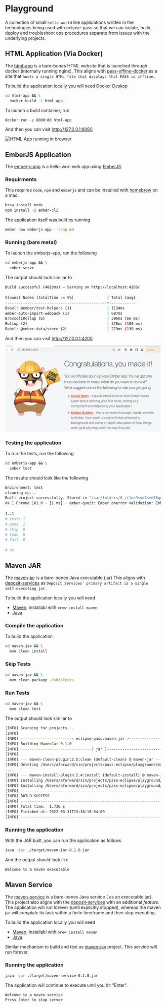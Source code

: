 # Playground

A collection of small `hello-world` like applications written
in the technologies being used with eclipse-pass so that we can
isolate, build, deploy and troubleshoot ops procedures separate
from issues with the underlying projects.

## HTML Application (Via Docker)

The [html-app](https://github.com/eclipse-pass/playground/tree/main/html-app) is a bare-bones HTML website
that is launched through docker (internally running nginx).
This aligns with [pass-offline-docker](https://github.com/OA-PASS/pass-offline-docker)
as a site that `hosts a single HTML file that displays that PASS is offline.`

To build the application locally you will need [Docker Deskop](https://www.docker.com/products/developer-tools/)

```bash
cd html-app && \
  docker build -t html-app .
```

To launch a build container, run

```bash
docker run -p 8080:80 html-app
```

And then you can visit http://127.0.0.1:8080

![HTML App running in browser](/docs/assets/html_app_nginx.png)

## EmberJS Application

The [emberjs-app](https://github.com/eclipse-pass/playground/tree/main/emberjs-app)
is a hello-worl web app using [EmberJS](https://emberjs.com/).

### Requirments

This requires `node`, `npm` and `emberjs` and can be installed with [homebrew](https://brew.sh) on a mac.

```bash
brew install node
npm install -g ember-cli
```

The application itself was built by running

```bash
ember new emberjs-app --lang en
```

### Running (bare metal)

To launch the emberjs-app, run the following

```bash
cd emberjs-app && \
  ember serve
````

The output should look similar to

```bash
Build successful (4818ms) – Serving on http://localhost:4200/

Slowest Nodes (totalTime >= 5%)               | Total (avg)
----------------------------------------------+------------
Babel: @ember/test-helpers (1)                | 1134ms
ember-auto-import-webpack (1)                 | 687ms
BroccoliRollup (6)                            | 396ms (66 ms)
Rollup (2)                                    | 378ms (189 ms)
Babel: @ember-data/store (2)                  | 279ms (139 ms)
```

And then you can visit http://127.0.0.1:4200

![EmberJS App running in browser](/docs/assets/emberjs_app.png)

### Testing the application

To run the tests, run the following

```bash
cd emberjs-app && \
  ember test
```

The results should look like the following

```bash
Environment: test
cleaning up...
Built project successfully. Stored in "/var/folders/0_/c1nz9syd7svd18qms5rf1_1h0000gn/T/tests-dist-2022411-68622-1286wzc.cayu".
ok 1 Chrome 101.0 - [1 ms] - ember-qunit: Ember.onerror validation: Ember.onerror is functioning properly

1..1
# tests 1
# pass  1
# skip  0
# todo  0
# fail  0

# ok
```

## Maven JAR

The [maven-jar](https://github.com/eclipse-pass/playground/tree/main/maven-jar) is a bare-bones Java executable (jar)
This aligns with [deposit-services](https://github.com/OA-PASS/deposit-services)
as `Deposit Services' primary artifact is a single self-executing jar.`

To build the application locally you will need

* [Maven](https://maven.apache.org/install.html), installabl with `brew install maven`
* [Java](https://openjdk.java.net)

### Compile the application

To build the application

```bash
cd maven-jav && \
  mvn clean install
```

### Skip Tests

```bash
cd maven-jav && \
  mvn clean package -DskipTests
```

### Run Tests


```bash
cd maven-jav && \
  mvn clean test
```

The output should look similar to

```bash
[INFO] Scanning for projects...
[INFO]
[INFO] -----------------------< eclipse-pass:maven-jar >-----------------------
[INFO] Building MavenJar 0.1.0
[INFO] --------------------------------[ jar ]---------------------------------
[INFO]
[INFO] --- maven-clean-plugin:2.5:clean (default-clean) @ maven-jar ---
[INFO] Deleting /Users/aforward/sin/projects/pass-eclipse/playground/maven-jar/target
....
[INFO] --- maven-install-plugin:2.4:install (default-install) @ maven-jar ---
[INFO] Installing /Users/aforward/sin/projects/pass-eclipse/playground/maven-jar/target/maven-jar-0.1.0.jar to /Users/aforward/.m2/repository/eclipse-pass/maven-jar/0.1.0/maven-jar-0.1.0.jar
[INFO] Installing /Users/aforward/sin/projects/pass-eclipse/playground/maven-jar/pom.xml to /Users/aforward/.m2/repository/eclipse-pass/maven-jar/0.1.0/maven-jar-0.1.0.pom
[INFO] ------------------------------------------------------------------------
[INFO] BUILD SUCCESS
[INFO] ------------------------------------------------------------------------
[INFO] Total time:  1.736 s
[INFO] Finished at: 2022-03-31T13:38:15-04:00
[INFO] ------------------------------------------------------------------------
```

### Running the application

With the JAR built, you can run the application as follows

```bash
java -jar ./target/maven-jar-0.1.0.jar
```

And the output should look like

```bash
Welcome to a maven executable
```


## Maven Service

The [maven-service](https://github.com/eclipse-pass/playground/tree/main/maven-service) is a bare-bones Java service (
as an executable jar).  This project also aligns with the
[deposit-services](https://github.com/OA-PASS/deposit-services)
with an additional _feature_.  The application will run forever
(until explicitly stopped), whereas the maven jar will _complete_
its task within a finite timeframe and then stop executing.

To build the application locally you will need

* [Maven](https://maven.apache.org/install.html), installabl with `brew install maven`
* [Java](https://openjdk.java.net)

Similar mechanism to build and test as [maven-jav](https://github.com/eclipse-pass/playground/tree/main/maven-jav) project.  This
service will run forever.

### Running the application

```bash
java -jar ./target/maven-service-0.1.0.jar
```

The application will continue to execute until you hit "Enter".

```
Welcome to a maven service
Press Enter to stop server

```
